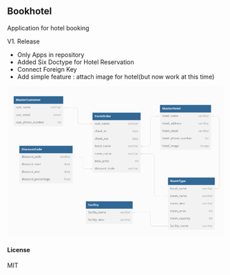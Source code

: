 ## Bookhotel

Application for hotel booking

V1. Release
- Only Apps in repository
- Added Six Doctype for Hotel Reservation
- Connect Foreign Key
- Add simple feature : attach image for hotel(but now work at this time)

![Contoh Gambar](https://github.com/brillianesa/bookhotel/blob/rafles_hotel/ERD.jpg)

#### License

MIT
